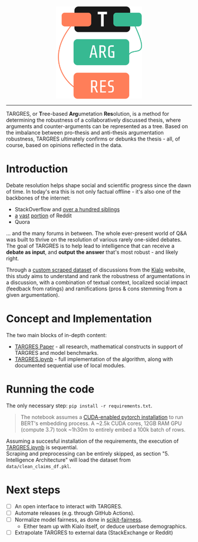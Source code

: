 <p align="center">
    <img style="cursor: default;" src="./logo/logo.svg" height="250px" alt="TARGRES Logo" />
</p>

--------

TARGRES, or **T**ree-based **Arg**umetation **Res**olution, is a method for determining the robustness of a collaboratively discussed thesis, where arguments and counter-arguments can be represented as a tree. Based on the imbalance between pro-thesis and anti-thesis argumentation robustness, TARGRES ultimately confirms or debunks the thesis - all, of course, based on opinions reflected in the data.

# Introduction

Debate resolution helps shape social and scientific progress since the dawn
of time. In today's era this is not only factual offline - it's
also one of the backbones of the internet:

- StackOverflow and [over a hundred siblings](https://stackexchange.com/sites)
- [a](http://www.reddit.com/r/explainlikeimfive+doesanybodyelse+tipofmytongue+answers+explainlikeIAmA+relationship_advice+whatisthisthing+techsupport+explainlikeimcalvin+whatsthisbug+tipofmypenis+whatstheword+homeworkhelp+relationshipadvice+species+NoStupidQuestions) [vast](http://www.reddit.com/r/AskReddit+AskScience+AskHistorians+AskWomen+AskMen+AskCulinary+TrueAskReddit+AskSocialScience+AskEngineers+AskPhilosophy+AskScienceFiction+Ask_Politics+AskAcademia+AskTransgender+AskComputerScience+AskDrugs+AskFeminists+AskGames+AskPhotography+AskUk+AskStatistics+AskSciTech+AskSciTech+askGSM+AskModerators) [portion](http://www.reddit.com/r/help+findareddit+modhelp+csshelp+bugs+RESissues+askmoderators+aboutreddit) of Reddit
- Quora

... and the many forums in between. The whole ever-present world of
Q\&A was built to thrive on the resolution of various rarely one-sided
debates. The goal of
TARGRES is to help lead to intelligence that can receive a **debate as
input**, and **output the answer** that's most robust - and likely
right.  

Through a [custom scraped dataset](./data) of discussions from the [Kialo](https://kialo.com) website, this study aims to understand and rank the robustness of argumentations in a discussion, with a combination of
textual context, localized social impact (feedback from ratings) and
ramifications (pros \& cons stemming from a given argumentation). 

# Concept and Implementation

The two main blocks of in-depth content:
- [TARGRES Paper](./TARGRES_Project_Paper.pdf) - all research, mathematical constructs in support of TARGRES and model benchmarks.
- [TARGRES.ipynb](./TARGRES.ipynb) - full implementation of the algorithm, along with documented sequential use of local modules.

# Running the code

The only necessary step: `pip install -r requirements.txt`.

> The notebook assumes a [CUDA-enabled pytorch installation](https://pytorch.org/get-started/locally/#with-cuda-1) to run BERT's embedding process. A ~2.5k CUDA cores, 12GB RAM GPU (compute 3.7) took ~1h30m to entirely embed a 100k batch of rows.

Assuming a succesful installation of the requirements, the execution of [TARGRES.ipynb](./TARGRES.ipynb) is sequential.  
Scraping and preprocessing can be entirely skipped, as section "5. Intelligence Architecture" will load the dataset from `data/clean_claims_df.pkl`.

# Next steps

- [ ] An open interface to interact with TARGRES.
- [ ] Automate releases (e.g. through GitHub Actions).
- [ ] Normalize model fairness, as done in [scikit-fairness](https://github.com/koaning/scikit-fairness).
    - Either team up with Kialo itself, or deduce userbase demographics.
- [ ] Extrapolate TARGRES to external data (StackExchange or Reddit)